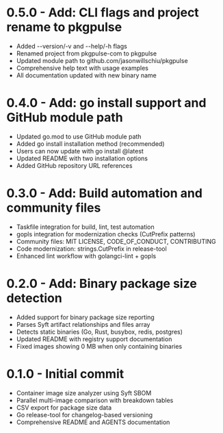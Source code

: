 # 0.5.0 - Add: CLI flags and project rename to pkgpulse
- Added --version/-v and --help/-h flags
- Renamed project from pkgpulse-com to pkgpulse
- Updated module path to github.com/jasonwillschiu/pkgpulse
- Comprehensive help text with usage examples
- All documentation updated with new binary name

# 0.4.0 - Add: go install support and GitHub module path
- Updated go.mod to use GitHub module path
- Added go install installation method (recommended)
- Users can now update with go install @latest
- Updated README with two installation options
- Added GitHub repository URL references

# 0.3.0 - Add: Build automation and community files
- Taskfile integration for build, lint, test automation
- gopls integration for modernization checks (CutPrefix patterns)
- Community files: MIT LICENSE, CODE_OF_CONDUCT, CONTRIBUTING
- Code modernization: strings.CutPrefix in release-tool
- Enhanced lint workflow with golangci-lint + gopls

# 0.2.0 - Add: Binary package size detection
- Added support for binary package size reporting
- Parses Syft artifact relationships and files array
- Detects static binaries (Go, Rust, busybox, redis, postgres)
- Updated README with registry support documentation
- Fixed images showing 0 MB when only containing binaries

# 0.1.0 - Initial commit
- Container image size analyzer using Syft SBOM
- Parallel multi-image comparison with breakdown tables
- CSV export for package size data
- Go release-tool for changelog-based versioning
- Comprehensive README and AGENTS documentation
